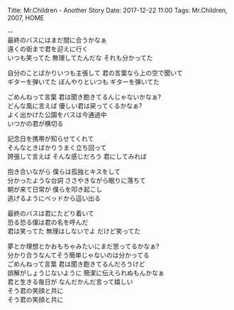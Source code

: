 Title: Mr.Children - Another Story
Date: 2017-12-22 11:00
Tags: Mr.Children, 2007, HOME


--  
最終のバスにはまだ間に合うかなぁ  
遠くの街まで君を迎えに行く  
いつも笑ってた 無理してたんだな それも分かってた  
  
自分のことばかりいつも主張して 君の言葉なら上の空で聞いて  
ギターを弾いてた ぼんやりといつも ギターを弾いてた  
  
ごめんねって言葉 君は聞き飽きてるんじゃないかなぁ?  
どんな風に言えば 優しい君は戻ってくるかなぁ?  
よく出かけた公園をバスは今通過中  
いつかの君が横切る  
  
記念日を携帯が知らせてくれて  
そんなときばかりうまく立ち回って  
誇張して言えば そんな感じだろう 君にしてみれば  
  
抱き合いながら 僕らは孤独とキスをして  
分かったような台詞 ささやきながら眠りに落ちて  
朝が来て日常が 僕らを叩き起こし  
逃げるようにベッドから這い出る  
  
最終のバスは君にたどり着いて  
恐る恐る僕は君の名を呼んだ  
君は笑ってた 無理はしないでよ だけど笑ってた  
  
夢とか理想とかおもちゃみたいにまだ思ってるかなぁ?  
分かり合うなんてそう簡単じゃないのは分かってる  
ごめんねって言葉 君は聞き飽きてるんだろうけど  
誤解がしょうじないように 簡潔に伝えられぬもんかなぁ  
君と生きる毎日が なんだかんだ言って嬉しい  
そう君の笑顔と共に  
そう君の笑顔と共に
